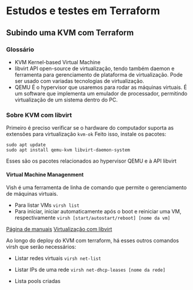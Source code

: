 # Estudos e testes em Terraform
## Subindo uma KVM com Terraform

### Glossário
- KVM
    Kernel-based Virtual Machine
- libvirt
    API open-source de virtualização, tendo também daemon e ferramenta para gerenciamento de plataforma de virtualização. Pode ser usado com variadas tecnologias de virtualização.
- QEMU
    É o hypervisor que usaremos para rodar as máquinas virtuais. É um software que implementa um emulador de processador, permitindo virtualização de um sistema dentro do PC.

### Sobre KVM com libvirt
Primeiro é preciso verificar se o hardware do computador suporta as extensões para virtualização
        `kvm-ok`
Feito isso, instale os pacotes:
```
sudo apt update
sudo apt install qemu-kvm libvirt-daemon-system
```
Esses são os pacotes relacionados ao hypervisor QEMU e à API libvirt

#### Virtual Machine Managenment
Vish é uma ferramenta de linha de comando que permite o gerenciamento de máquinas virtuais.

- Para listar VMs
`virsh list`
- Para iniciar, iniciar automaticamente após o boot e reiniciar uma VM, respectivamente
`virsh [start/autostart/reboot] [nome da vm]`

[Página de manuais](https://libvirt.org/manpages/index.html)
[Virtualização com libvirt](https://ubuntu.com/server/docs/virtualization-libvirt)

Ao longo do deploy do KVM com terraform, há esses outros comandos virsh que serão necessários:
- Listar redes virtuais
`virsh net-list`

- Listar IPs de uma rede
`virsh net-dhcp-leases [nome da rede]`

- Lista pools criadas


